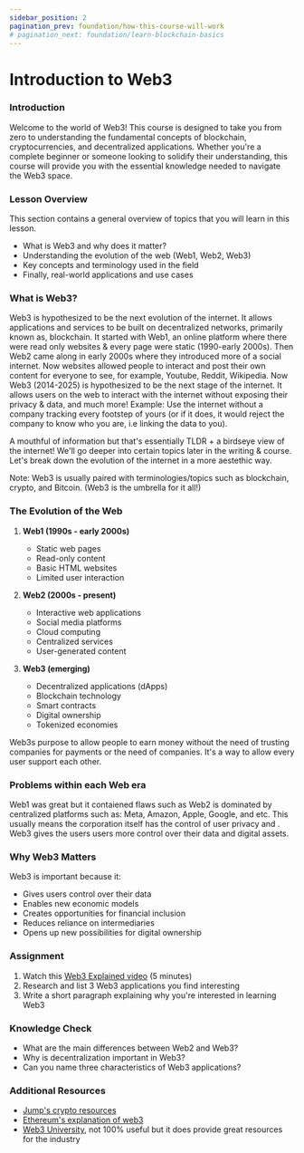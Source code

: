 ```yaml
---
sidebar_position: 2
pagination_prev: foundation/how-this-course-will-work
# pagination_next: foundation/learn-blockchain-basics
---
```


# Introduction to Web3

### Introduction

Welcome to the world of Web3! This course is designed to take you from zero to understanding the fundamental concepts of blockchain, cryptocurrencies, and decentralized applications. Whether you're a complete beginner or someone looking to solidify their understanding, this course will provide you with the essential knowledge needed to navigate the Web3 space.

### Lesson Overview

This section contains a general overview of topics that you will learn in this lesson.

- What is Web3 and why does it matter?
- Understanding the evolution of the web (Web1, Web2, Web3)
- Key concepts and terminology used in the field
- Finally, real-world applications and use cases

### What is Web3?

Web3 is hypothesized to be the next evolution of the internet. It allows applications and services to be built on decentralized networks, primarily known as, blockchain. It started with Web1, an online platform where there were read only websites & every page were static (1990-early 2000s). Then Web2 came along in early 2000s where they introduced more of a social internet. Now websites allowed people to interact and post their own content for everyone to see, for example, Youtube, Reddit, Wikipedia. Now Web3 (2014-2025) is hypothesized to be the next stage of the internet. It allows users on the web to interact with the internet without exposing their privacy & data, and much more! Example: Use the internet without a company tracking every footstep of yours (or if it does, it would reject the company to know who you are, i.e linking the data to you).

A mouthful of information but that's essentially TLDR + a birdseye view of the internet! We'll go deeper into certain topics later in the writing & course. Let's break down the evolution of the internet in a more aestethic way.

Note: Web3 is usually paired with terminologies/topics such as blockchain, crypto, and Bitcoin. (Web3 is the umbrella for it all!)

### The Evolution of the Web

1. **Web1 (1990s - early 2000s)**
   - Static web pages
   - Read-only content
   - Basic HTML websites
   - Limited user interaction

2. **Web2 (2000s - present)**
   - Interactive web applications
   - Social media platforms
   - Cloud computing
   - Centralized services
   - User-generated content

3. **Web3 (emerging)**
   - Decentralized applications (dApps)
   - Blockchain technology
   - Smart contracts
   - Digital ownership
   - Tokenized economies


Web3s purpose to allow people to earn money without the need of trusting companies for payments or the need of companies. It's a way to allow every user support each other.

### Problems within each Web era

Web1 was great but it contaiened flaws such as 
Web2 is dominated by centralized platforms such as: Meta, Amazon, Apple, Google, and etc. This usually means the corporation itself has the control of user privacy and . Web3 gives the users users more control over their data and digital assets.

### Why Web3 Matters

Web3 is important because it:
- Gives users control over their data
- Enables new economic models
- Creates opportunities for financial inclusion
- Reduces reliance on intermediaries
- Opens up new possibilities for digital ownership

### Assignment

<div class="lesson-content__panel" markdown="1">

1. Watch this [Web3 Explained video](https://www.youtube.com/watch?v=nHhAEkG1y2U) (5 minutes)
2. Research and list 3 Web3 applications you find interesting
3. Write a short paragraph explaining why you're interested in learning Web3

</div>

### Knowledge Check

- What are the main differences between Web2 and Web3?
- Why is decentralization important in Web3?
- Can you name three characteristics of Web3 applications?

### Additional Resources

- [Jump's crypto resources](https://jumpcrypto.github.io/crypto-reading-list/index.html)
- [Ethereum's explanation of web3](https://ethereum.org/en/web3/)
- [Web3 University](https://www.web3.university/), not 100% useful but it does provide great resources for the industry